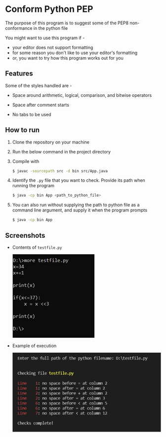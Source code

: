 # Conform Python PEP

The purpose of this program is to suggest some of the PEP8 non-conformance in the python file

You might want to use this program if -
+ your editor does not support formatting
+ for some reason you don't like to use your editor's formatting
+ or, you want to try how this program works out for you


## Features

Some of the styles handled are -

+ Space around arithmetic, logical, comparison, and bitwise operators

+ Space after comment starts

+ No tabs to be used


## How to run

1. Clone the repository on your machine

2. Run the below command in the project directory

3. Compile with
   
   ```bash
   $ javac -sourcepath src -d bin src/App.java
   ```

4. Identify the `.py` file that you want to check. Provide its path when running the program
   
   ```bash
   $ java -cp bin App <path_to_python_file>
   ```

5. You can also run without supplying the path to python file as a command line argument, and supply it when the program prompts
   
   ```bash
   $ java -cp bin App
   ```


## Screenshots

+ Contents of `testfile.py`

   ![Contents of testfile.py](screenshots/snip_testfile.png)

+ Example of execution

   ![Example of execution](screenshots/snip_example.png)
